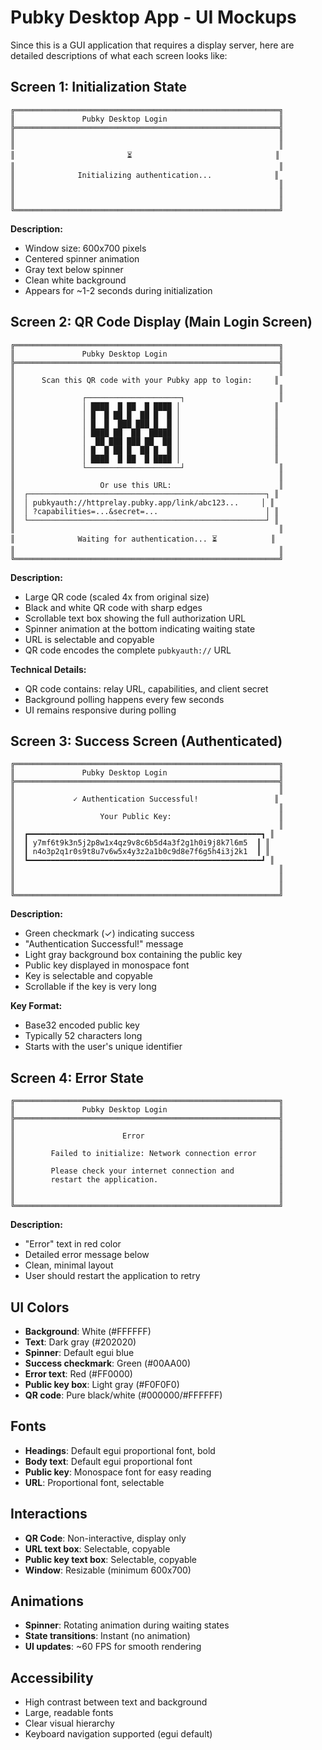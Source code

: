 # Pubky Desktop App - UI Mockups

Since this is a GUI application that requires a display server, here are detailed descriptions of what each screen looks like:

## Screen 1: Initialization State

```
╔═══════════════════════════════════════════════════════════╗
║               Pubky Desktop Login                         ║
╠═══════════════════════════════════════════════════════════╣
║                                                           ║
║                                                           ║
║                         ⏳                                ║
║                                                           ║
║              Initializing authentication...              ║
║                                                           ║
║                                                           ║
║                                                           ║
╚═══════════════════════════════════════════════════════════╝
```

**Description:**
- Window size: 600x700 pixels
- Centered spinner animation
- Gray text below spinner
- Clean white background
- Appears for ~1-2 seconds during initialization

## Screen 2: QR Code Display (Main Login Screen)

```
╔═══════════════════════════════════════════════════════════╗
║               Pubky Desktop Login                         ║
╠═══════════════════════════════════════════════════════════╣
║                                                           ║
║      Scan this QR code with your Pubky app to login:     ║
║                                                           ║
║               ┌─────────────────────┐                     ║
║               │ ████  █ ██  █ ████ │                     ║
║               │ █  █ ██ █  ██ █  █ │                     ║
║               │ █  █  ███ ███ █  █ │                     ║
║               │ ████ ██  ██  █████ │                     ║
║               │  ██ ███ ███ ██  ██ │                     ║
║               │ █  █ ██ █  ██ █  █ │                     ║
║               │ ████  █ ██  █ ████ │                     ║
║               └─────────────────────┘                     ║
║                                                           ║
║                   Or use this URL:                        ║
║  ┌─────────────────────────────────────────────────────┐ ║
║  │ pubkyauth://httprelay.pubky.app/link/abc123...     │ ║
║  │ ?capabilities=...&secret=...                        │ ║
║  └─────────────────────────────────────────────────────┘ ║
║                                                           ║
║              Waiting for authentication... ⏳            ║
║                                                           ║
╚═══════════════════════════════════════════════════════════╝
```

**Description:**
- Large QR code (scaled 4x from original size)
- Black and white QR code with sharp edges
- Scrollable text box showing the full authorization URL
- Spinner animation at the bottom indicating waiting state
- URL is selectable and copyable
- QR code encodes the complete `pubkyauth://` URL

**Technical Details:**
- QR code contains: relay URL, capabilities, and client secret
- Background polling happens every few seconds
- UI remains responsive during polling

## Screen 3: Success Screen (Authenticated)

```
╔═══════════════════════════════════════════════════════════╗
║               Pubky Desktop Login                         ║
╠═══════════════════════════════════════════════════════════╣
║                                                           ║
║             ✓ Authentication Successful!                 ║
║                                                           ║
║                   Your Public Key:                        ║
║                                                           ║
║  ┏━━━━━━━━━━━━━━━━━━━━━━━━━━━━━━━━━━━━━━━━━━━━━━━━━━━━┓ ║
║  ┃ y7mf6t9k3n5j2p8w1x4qz9v8c6b5d4a3f2g1h0i9j8k7l6m5  ┃ ║
║  ┃ n4o3p2q1r0s9t8u7v6w5x4y3z2a1b0c9d8e7f6g5h4i3j2k1  ┃ ║
║  ┗━━━━━━━━━━━━━━━━━━━━━━━━━━━━━━━━━━━━━━━━━━━━━━━━━━━━┛ ║
║                                                           ║
║                                                           ║
║                                                           ║
╚═══════════════════════════════════════════════════════════╝
```

**Description:**
- Green checkmark (✓) indicating success
- "Authentication Successful!" message
- Light gray background box containing the public key
- Public key displayed in monospace font
- Key is selectable and copyable
- Scrollable if the key is very long

**Key Format:**
- Base32 encoded public key
- Typically 52 characters long
- Starts with the user's unique identifier

## Screen 4: Error State

```
╔═══════════════════════════════════════════════════════════╗
║               Pubky Desktop Login                         ║
╠═══════════════════════════════════════════════════════════╣
║                                                           ║
║                        Error                              ║
║                                                           ║
║        Failed to initialize: Network connection error     ║
║                                                           ║
║        Please check your internet connection and          ║
║        restart the application.                           ║
║                                                           ║
║                                                           ║
╚═══════════════════════════════════════════════════════════╝
```

**Description:**
- "Error" text in red color
- Detailed error message below
- Clean, minimal layout
- User should restart the application to retry

## UI Colors

- **Background**: White (#FFFFFF)
- **Text**: Dark gray (#202020)
- **Spinner**: Default egui blue
- **Success checkmark**: Green (#00AA00)
- **Error text**: Red (#FF0000)
- **Public key box**: Light gray (#F0F0F0)
- **QR code**: Pure black/white (#000000/#FFFFFF)

## Fonts

- **Headings**: Default egui proportional font, bold
- **Body text**: Default egui proportional font
- **Public key**: Monospace font for easy reading
- **URL**: Proportional font, selectable

## Interactions

- **QR Code**: Non-interactive, display only
- **URL text box**: Selectable, copyable
- **Public key text box**: Selectable, copyable
- **Window**: Resizable (minimum 600x700)

## Animations

- **Spinner**: Rotating animation during waiting states
- **State transitions**: Instant (no animation)
- **UI updates**: ~60 FPS for smooth rendering

## Accessibility

- High contrast between text and background
- Large, readable fonts
- Clear visual hierarchy
- Keyboard navigation supported (egui default)
